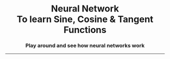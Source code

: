 <h1 align="center">Neural Network<br>To learn Sine, Cosine & Tangent Functions</h1>
<h3 align="center">Play around and see how neural networks work</h3>
<hr>

